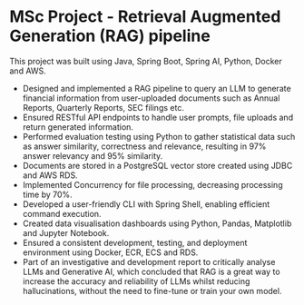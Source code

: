 # MSc Project - Retrieval Augmented Generation (RAG) pipeline

This project was built using Java, Spring Boot, Spring AI, Python, Docker and AWS.

- Designed and implemented a RAG pipeline to query an LLM to generate financial information from user-uploaded
documents such as Annual Reports, Quarterly Reports, SEC filings etc.
- Ensured RESTful API endpoints to handle user prompts, file uploads and return generated information.
- Performed evaluation testing using Python to gather statistical data such as answer similarity, correctness and
relevance, resulting in 97% answer relevancy and 95% similarity.
- Documents are stored in a PostgreSQL vector store created using JDBC and AWS RDS.
- Implemented Concurrency for file processing, decreasing processing time by 70%.
- Developed a user-friendly CLI with Spring Shell, enabling efficient command execution.
- Created data visualisation dashboards using Python, Pandas, Matplotlib and Jupyter Notebook.
- Ensured a consistent development, testing, and deployment environment using Docker, ECR, ECS and RDS.
- Part of an investigative and development report to critically analyse LLMs and Generative AI, which concluded
that RAG is a great way to increase the accuracy and reliability of LLMs whilst reducing hallucinations,
without the need to fine-tune or train your own model.
